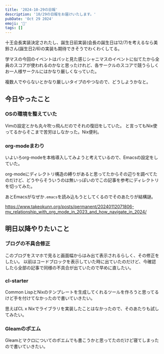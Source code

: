 ```yaml
---
title: '2024-10-29の日報'
description: '10/29の日報をお届けいたします。'
pubDate: 'Oct 29 2024'
emoji: '🦊'
tags: []
---
```


十王会長実装決定されたし、誕生日前実装(会長の誕生日は12/7)を考えるなら美鈴さん(誕生日2/6)の実装も期待できそうでわくわくしてる。

学マスの今回のイベントはパッと見た感じシャニマスのイベントに似てたから全員のスコアが使われるのかなと思ったけれど、各サークルのスコアで競うらしくお一人様サークルにはかなり厳しくなっていた。

複数人でやらないとかなり厳しいタイプのやつなので、どうしようかなと。

## 今日やったこと

### OSの環境を整えていた

Vimの設定とかも丸々吹っ飛んだのでそれの復旧をしていた。
と言ってもNix使ってるからそこまで苦労はしなかった。Nix便利。

### org-modeまわり

いよいろorg-modeを本格導入してみようと考えているので、Emacsの設定をしていた。

org-modeにディレクトリ構造の縛りがあると思ってたからその辺りを調べてたのだけど、どうやらそういうのは無いっぽいのでこの記事を参考にディレクトリを切ってみた。

あとEmacsがなぜか`.emacs`を読み込もうとしてくるのでそのあたりが結構謎。

https://www.takeokunn.org/posts/permanent/20240112071806-my_relationship_with_org_mode_in_2023_and_how_navigate_in_2024/

## 明日以降やりたいこと

### ブログの不具合修正

このブログをスマホで見ると画面幅からはみ出て表示されるらしく、その修正をしたい。
以前はコードブロックを表示していた時に出ていたのだけど、今確認したら全部の記事で同様の不具合が出ていたので早めに直したい。

### cl-starter

Common LispとNixのテンプレートを生成してくれるツールを作ろうと思ってるけど手を付けてなかったので書いていきたい。

思えばCL x Nixでライブラリを実装したことはなかったので、そのあたりも試してみたい。

### Gleamのポエム

Gleamとマクロについてのポエムでも書こうかと思ってたのだけど寝てしまったので書いていきたい。
